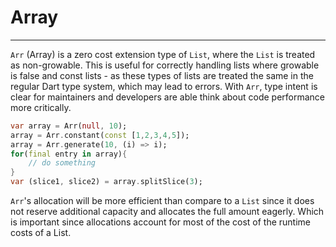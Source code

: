# Array
***
`Arr` (Array) is a zero cost extension type of `List`, where the `List` is treated as non-growable. This is useful for correctly handling lists where growable is false and const lists - as these types of lists are treated the same in the regular Dart type system, which may lead to errors. With `Arr`, type intent is clear for maintainers and developers are able think about code performance more critically.
```dart
var array = Arr(null, 10);
array = Arr.constant(const [1,2,3,4,5]);
array = Arr.generate(10, (i) => i);
for(final entry in array){
    // do something
}
var (slice1, slice2) = array.splitSlice(3);
```
`Arr`'s allocation will be more efficient than compare to a `List` since it does not reserve additional capacity and allocates the full amount eagerly. Which is important since allocations account for most of the cost of the runtime costs of a List.